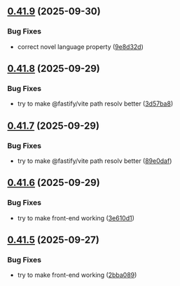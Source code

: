 ## [0.41.9](https://github.com/lucasfernandodev/dragoid/compare/v0.41.8...v0.41.9) (2025-09-30)


### Bug Fixes

* correct novel language property ([9e8d32d](https://github.com/lucasfernandodev/dragoid/commit/9e8d32d8fc3b688d8611fd4c50240dc9cf843bff))



## [0.41.8](https://github.com/lucasfernandodev/dragoid/compare/v0.41.7...v0.41.8) (2025-09-29)


### Bug Fixes

* try to make @fastify/vite path resolv better ([3d57ba8](https://github.com/lucasfernandodev/dragoid/commit/3d57ba85dc459f5158b97eabcef07ec7973ffc04))



## [0.41.7](https://github.com/lucasfernandodev/dragoid/compare/v0.41.6...v0.41.7) (2025-09-29)


### Bug Fixes

* try to make @fastify/vite path resolv better ([89e0daf](https://github.com/lucasfernandodev/dragoid/commit/89e0daf36c2e3fb68a1b370371f7b618ccaea86e))



## [0.41.6](https://github.com/lucasfernandodev/dragoid/compare/v0.41.5...v0.41.6) (2025-09-29)


### Bug Fixes

* try to make front-end working ([3e610d1](https://github.com/lucasfernandodev/dragoid/commit/3e610d1cad10081cb04cdab687579d8a9f049f44))



## [0.41.5](https://github.com/lucasfernandodev/dragoid/compare/v0.41.4...v0.41.5) (2025-09-27)


### Bug Fixes

* try to make front-end working ([2bba089](https://github.com/lucasfernandodev/dragoid/commit/2bba0892c7e90fa64bc63db846a461a243646246))



